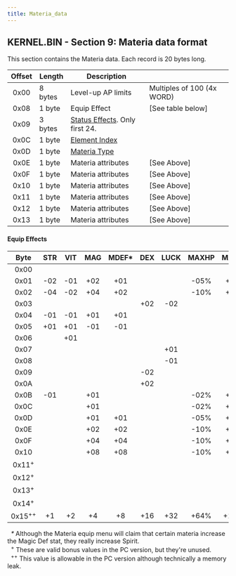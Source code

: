 ```yaml
---
title: Materia_data
---
```


## KERNEL.BIN - Section 9: Materia data format

This section contains the Materia data. Each record is 20 bytes long.

| Offset | Length | Description |  |  |
|:--:|----|----|----|----|
| 0x00 | 8 bytes | Level-up AP limits | Multiples of 100 (4x WORD) |  |
| 0x08 | 1 byte | Equip Effect | \[See table below\] |  |
| 0x09 | 3 bytes | [Status Effects](Battle/Status_Effects.md). Only first 24. |  |  |
| 0x0C | 1 byte | [Element Index](Battle/Elemental_Data.md) |  |  |
| 0x0D | 1 byte | [Materia Type](Materia_Types.md) |  |  |
| 0x0E | 1 byte | Materia attributes | \[See Above\] |  |
| 0x0F | 1 byte | Materia attributes | \[See Above\] |  |
| 0x10 | 1 byte | Materia attributes | \[See Above\] |  |
| 0x11 | 1 byte | Materia attributes | \[See Above\] |  |
| 0x12 | 1 byte | Materia attributes | \[See Above\] |  |
| 0x13 | 1 byte | Materia attributes | \[See Above\] |  |

#### Equip Effects

|       Byte        | STR | VIT | MAG | MDEF\* | DEX | LUCK | MAXHP | MAXMP |
|:-----------------:|:---:|:---:|:---:|:------:|:---:|:----:|:-----:|:-----:|
|       0x00        |     |     |     |        |     |      |       |       |
|       0x01        | -02 | -01 | +02 |  +01   |     |      | -05%  | +05%  |
|       0x02        | -04 | -02 | +04 |  +02   |     |      | -10%  | +10%  |
|       0x03        |     |     |     |        | +02 | -02  |       |       |
|       0x04        | -01 | -01 | +01 |  +01   |     |      |       |       |
|       0x05        | +01 | +01 | -01 |  -01   |     |      |       |       |
|       0x06        |     | +01 |     |        |     |      |       |       |
|       0x07        |     |     |     |        |     | +01  |       |       |
|       0x08        |     |     |     |        |     | -01  |       |       |
|       0x09        |     |     |     |        | -02 |      |       |       |
|       0x0A        |     |     |     |        | +02 |      |       |       |
|       0x0B        | -01 |     | +01 |        |     |      | -02%  | +02%  |
|       0x0C        |     |     | +01 |        |     |      | -02%  | +02%  |
|       0x0D        |     |     | +01 |  +01   |     |      | -05%  | +05%  |
|       0x0E        |     |     | +02 |  +02   |     |      | -10%  | +10%  |
|       0x0F        |     |     | +04 |  +04   |     |      | -10%  | +15%  |
|       0x10        |     |     | +08 |  +08   |     |      | -10%  | +20%  |
| 0x11<sup>+</sup>  |     |     |     |        |     |      |       |       |
| 0x12<sup>+</sup>  |     |     |     |        |     |      |       |       |
| 0x13<sup>+</sup>  |     |     |     |        |     |      |       |       |
| 0x14<sup>+</sup>  |     |     |     |        |     |      |       |       |
| 0x15<sup>++</sup> | +1  | +2  | +4  |   +8   | +16 | +32  | +64%  | +128% |

  *\** Although the Materia equip menu will claim that certain materia increase the Magic Def stat, they really increase Spirit.  
  <sup>+</sup> These are valid bonus values in the PC version, but they're unused.  
  <sup>++</sup> This value is allowable in the PC version although technically a memory leak.
